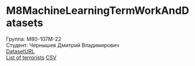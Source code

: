 # M8MachineLearningTermWorkAndDatasets
Группа: М80-107М-22\
Студент: Чернышев Дмитрий Владимирович\
[DatasetURL](https://www.kaggle.com/datasets/yashpaloswal/loan-prediction-with-3-problem-statement)\
[List of terrorists](https://github.com/B3aRrrr/M8MachineLearningTermWorkAndDatasets/blob/main/List%20of%20the%20Countries%20and%20Territories.txt)
[CSV]()
